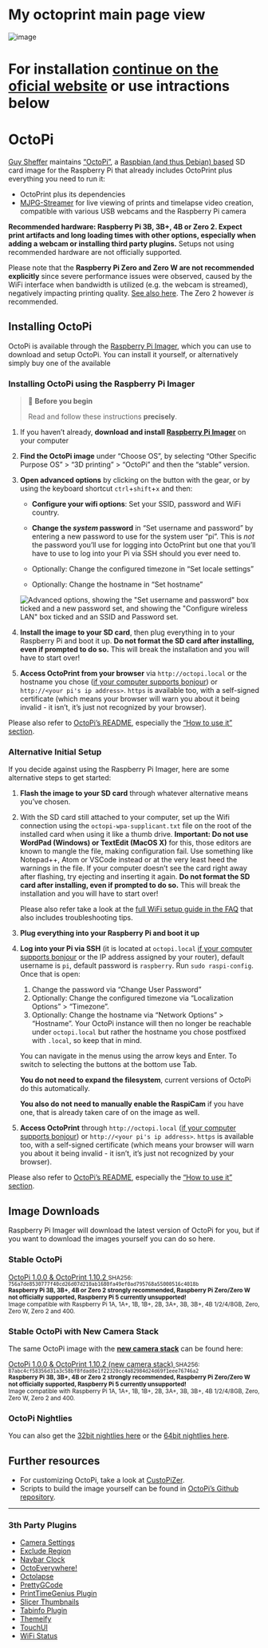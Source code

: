 # My octoprint main page view
![image](https://github.com/user-attachments/assets/41ad190c-500d-4f96-941d-c1103b03fa24)

# For installation [continue on the oficial website](https://octoprint.org/download/) or use intractions below

<h1 id="octopi">OctoPi</h1>

<p><a href="https://github.com/guysoft">Guy Sheffer</a> maintains <a href="https://github.com/guysoft/OctoPi">“OctoPi”</a>,
a <a href="https://www.raspbian.org/">Raspbian (and thus Debian) based</a> SD card image for the Raspberry Pi
that already includes OctoPrint plus everything you need to run it:</p>

<ul>
  <li>OctoPrint plus its dependencies</li>
  <li><a href="https://github.com/jacksonliam/mjpg-streamer">MJPG-Streamer</a>
for live viewing of prints and timelapse video creation, compatible with various
USB webcams and the Raspberry Pi camera</li>
</ul>

<p><strong>Recommended hardware: Raspberry Pi 3B, 3B+, 4B or Zero 2. Expect print artifacts and long loading times with other 
options, especially when adding a webcam or installing third party plugins.</strong> Setups not using
recommended hardware are not officially supported.</p>

<p>Please note that the <strong>Raspberry Pi Zero and Zero W are not recommended explicitly</strong> since severe performance 
issues were observed, caused by the WiFi interface when bandwidth is utilized (e.g. the webcam is streamed), negatively 
impacting printing quality. <a href="https://github.com/guysoft/OctoPi/issues/318#issuecomment-284762963">See also here</a>. The Zero 2
however <em>is</em> recommended.</p>

<h2 id="installing-octopi">Installing OctoPi</h2>

<p>OctoPi is available through the <a href="https://www.raspberrypi.org/software/">Raspberry Pi Imager</a>, which you can use to download and setup OctoPi. You can install it yourself, or alternatively simply buy one of the available</p>

<h3 id="installing-octopi-using-the-raspberry-pi-imager">Installing OctoPi using the Raspberry Pi Imager</h3>

<blockquote>
  <p>🤚 <strong>Before you begin</strong></p>

  <p>Read and follow these instructions <strong>precisely</strong>.</p>
</blockquote>

<ol>
  <li>
    <p>If you haven’t already, <strong>download and install <a href="https://raspberrypi.org/software">Raspberry Pi Imager</a></strong> on your computer</p>
  </li>
  <li>
    <p><strong>Find the OctoPi image</strong> under “Choose OS”, by selecting “Other Specific Purpose OS” &gt; “3D printing” &gt; “OctoPi” and then the “stable” version.</p>
  </li>
  <li>
    <p><strong>Open advanced options</strong> by clicking on the button with the gear, or by using the keyboard shortcut <code>ctrl</code>+<code>shift</code>+<code>x</code> and then:</p>

  <ul>
    <li>
      <p><strong>Configure your wifi options</strong>: Set your SSID, password and WiFi country.</p>
    </li>
    <li>
      <p><strong>Change the <em>system</em> password</strong> in “Set username and password” by entering a new password to use for the system user “pi”. This is <em>not</em> the password you’ll use for logging into
OctoPrint but one that you’ll have to use to log into your Pi via SSH should you ever need to.</p>
      </li>
      <li>
        <p>Optionally: Change the configured timezone in “Set locale settings”</p>
      </li>
      <li>
        <p>Optionally: Change the hostname in “Set hostname”</p>
      </li>
    </ul>

  <p><img src="https://github.com/user-attachments/assets/c40d7407-13b1-43fd-aa2c-ea269bab3561" alt="Advanced options, showing the &quot;Set username and password&quot; box ticked and a new password set, and showing the &quot;Configure wireless LAN&quot; box ticked and an SSID and Password set."></p>
  </li>
  <li>
    <p><strong>Install the image to your SD card</strong>, then plug everything in to your Raspberry Pi and boot it up. <strong>Do not format the SD card after installing, even if prompted to do so.</strong> This will break the installation and you will have to start over!</p>
  </li>
  <li>
    <p><strong>Access OctoPrint from your browser</strong> via <code class="language-plaintext highlighter-rouge">http://octopi.local</code> or the hostname you 
chose (<a href="https://learn.adafruit.com/bonjour-zeroconf-networking-for-windows-and-linux/overview">if your computer supports bonjour</a>) 
or <code class="language-plaintext highlighter-rouge">http://&lt;your pi's ip address&gt;</code>. <code class="language-plaintext highlighter-rouge">https</code> is available too, with a self-signed certificate 
(which means your browser will warn you about it being invalid - it isn’t, it’s just not recognized by your browser).</p>
  </li>
</ol>

<p>Please also refer to <a href="https://github.com/guysoft/OctoPi">OctoPi’s README</a>, especially the <a href="https://github.com/guysoft/OctoPi#how-to-use-it">“How to use it” section</a>.</p>

<h3 id="alternative-initial-setup">Alternative Initial Setup</h3>

<p>If you decide against using the Raspberry Pi Imager, here are some alternative steps to get started:</p>

<ol>
  <li>
    <p><strong>Flash the image to your SD card</strong> through whatever alternative means you’ve chosen.</p>
  </li>
  <li>
    <p>With the SD card still attached to your computer, set up the Wifi connection using the <code class="language-plaintext highlighter-rouge">octopi-wpa-supplicant.txt</code> file
on the root of the installed card when using it like a thumb drive. 
<strong>Important: Do not use WordPad (Windows) or TextEdit (MacOS X)</strong>  for this, those editors are known to mangle
the file, making configuration fail. Use something like Notepad++, Atom or VSCode instead or at the very 
least heed the warnings in the file. If your computer doesn’t see the card right away after flashing, try
ejecting and inserting it again. <strong>Do not format the SD card after installing, even if prompted to do so.</strong> This will break the installation and you will have to start over!</p>

  <p>Please also refer take a look at the <a href="https://faq.octoprint.org/wifi-setup">full WiFi setup guide in the FAQ</a> that also includes troubleshooting tips.</p>
  </li>
  <li>
    <p><strong>Plug everything into your Raspberry Pi and boot it up</strong></p>
  </li>
  <li>
    <p><strong>Log into your Pi via SSH</strong> (it is located at <code class="language-plaintext highlighter-rouge">octopi.local</code>
<a href="https://learn.adafruit.com/bonjour-zeroconf-networking-for-windows-and-linux/overview">if your computer supports bonjour</a>
or the IP address assigned by your router), default username is <code class="language-plaintext highlighter-rouge">pi</code>, default password is <code class="language-plaintext highlighter-rouge">raspberry</code>.
Run <code class="language-plaintext highlighter-rouge">sudo raspi-config</code>. Once that is open:</p>

  <ol>
    <li>Change the password via “Change User Password”</li>
    <li>Optionally: Change the configured timezone via “Localization Options” &gt; “Timezone”.</li>
    <li>Optionally: Change the hostname via “Network Options” &gt; “Hostname”. Your OctoPi instance will then no longer be reachable under <code class="language-plaintext highlighter-rouge">octopi.local</code> but rather the hostname you chose postfixed with <code class="language-plaintext highlighter-rouge">.local</code>, so keep that in mind.</li>
  </ol>

  <p>You can navigate in the menus using the arrow keys and <key>Enter</key>. To switch to selecting the buttons at the bottom use <key>Tab</key>.</p>

  <p><strong>You do not need to expand the filesystem</strong>, current versions of OctoPi do this automatically.</p>

  <p><strong>You also do not need to manually enable the RaspiCam</strong> if you have one, that is already taken care of on the image as well.</p>
  </li>
  <li>
    <p><strong>Access OctoPrint</strong> through <code class="language-plaintext highlighter-rouge">http://octopi.local</code> (<a href="https://learn.adafruit.com/bonjour-zeroconf-networking-for-windows-and-linux/overview">if your computer supports bonjour</a>) 
or <code class="language-plaintext highlighter-rouge">http://&lt;your pi's ip address&gt;</code>. <code class="language-plaintext highlighter-rouge">https</code> is available too, with a self-signed certificate 
(which means your browser will warn you about it being invalid - it isn’t, it’s just not recognized by your browser).</p>
  </li>
</ol>

<p>Please also refer to <a href="https://github.com/guysoft/OctoPi">OctoPi’s README</a>, especially the <a href="https://github.com/guysoft/OctoPi#how-to-use-it">“How to use it” section</a>.</p>

<h2 id="image-downloads">Image Downloads</h2>

<p>Raspberry Pi Imager will download the latest version of OctoPi for you, but if you want to download the images 
yourself you can do so here.</p>

<h3 id="stable-octopi">Stable OctoPi</h3>

<div class="text-center">
    <a class="btn btn-large btn-primary btn-block" href="https://github.com/OctoPrint/OctoPi-UpToDate/releases/download/1.0.0-1.10.2-20240618085851/octopi-1.0.0-1.10.2-20240618085851.zip" data-analytics="&quot;Download Click&quot;, { &quot;props&quot;: { &quot;target&quot;: &quot;latest&quot;} }">
      OctoPi&nbsp;1.0.0 &amp; OctoPrint&nbsp;1.10.2
    </a>
    <small>SHA256: <code>756a7de8530777f40cd26d07d210ab1680fa49ef0ad795768a55000516c4018b</code></small><br>
    <small><strong>Raspberry Pi 3B, 3B+, 4B or Zero 2 strongly recommended, Raspberry Pi Zero/Zero W not officially supported, Raspberry Pi 5 currently unsupported!</strong></small><br>
    <small>Image compatible with Raspberry Pi 1A, 1A+, 1B, 1B+, 2B, 3A+, 3B, 3B+, 4B 1/2/4/8GB, Zero, Zero W, Zero 2 and 400.</small><br>
</div>

<h3 id="stable-octopi-with-new-camera-stack">Stable OctoPi with New Camera Stack</h3>

<p>The same OctoPi image with the <strong><a href="/blog/2023/05/24/a-new-camera-stack-for-octopi/">new camera stack</a></strong> can be found here:</p>

<div class="text-center">
    <a class="btn btn-large btn-block" href="https://github.com/OctoPrint/OctoPi-UpToDate/releases/download/1.0.0-1.10.2-20240618101629/octopi-1.0.0-1.10.2-20240618101629.zip" data-analytics="&quot;Download Click&quot;, { &quot;props&quot;: { &quot;target&quot;: &quot;latest_cam&quot;} }">
      OctoPi&nbsp;1.0.0 &amp; OctoPrint&nbsp;1.10.2 (new&nbsp;camera&nbsp;stack)
    </a>
    <small>SHA256: <code>87abc4cf58356d31a3c58bf8fdad8e1f22320cc4a82984d24d69f1eee76746a2</code></small><br>
    <small><strong>Raspberry Pi 3B, 3B+, 4B or Zero 2 strongly recommended, Raspberry Pi Zero/Zero W not officially supported, Raspberry Pi 5 currently unsupported!</strong></small><br>
    <small>Image compatible with Raspberry Pi 1A, 1A+, 1B, 1B+, 2B, 3A+, 3B, 3B+, 4B 1/2/4/8GB, Zero, Zero W, Zero 2 and 400.</small><br>
</div>

<h3 id="octopi-nightlies">OctoPi Nightlies</h3>

<p>You can also get the <a href="https://unofficialpi.org/Distros/OctoPi/nightly/">32bit nightlies here</a> or the <a href="https://unofficialpi.org/Distros/OctoPi/nightly-arm64/">64bit nightlies here</a>.</p>

<h2 id="further-resources">Further resources</h2>

<ul>
  <li>For customizing OctoPi, take a look at <a href="https://github.com/OctoPrint/CustoPiZer">CustoPiZer</a>.</li>
  <li>Scripts to build the image yourself can be found in <a href="https://github.com/guysoft/OctoPi">OctoPi’s Github repository</a>.</li>
</ul>

<hr>

### 3th Party Plugins
- [Camera Settings](https://plugins.octoprint.org/plugins/camerasettings/)
- [Exclude Region](https://plugins.octoprint.org/plugins/excluderegion/)
- [Navbar Clock](https://plugins.octoprint.org/plugins/navbarclock/)
- [OctoEverywhere!](https://plugins.octoprint.org/plugins/octoeverywhere/)
- [Octolapse](https://plugins.octoprint.org/plugins/octolapse/)
- [PrettyGCode](https://plugins.octoprint.org/plugins/prettygcode/)
- [PrintTimeGenius Plugin](https://plugins.octoprint.org/plugins/PrintTimeGenius/)
- [Slicer Thumbnails](https://plugins.octoprint.org/plugins/prusaslicerthumbnails/)
- [Tabinfo Plugin](https://plugins.octoprint.org/plugins/tabinfo/)
- [Themeify](https://plugins.octoprint.org/plugins/themeify/)
- [TouchUI](https://plugins.octoprint.org/plugins/touchui/)
- [WiFi Status](https://plugins.octoprint.org/plugins/wifistatus/)
